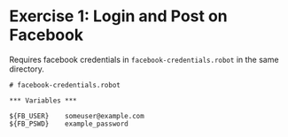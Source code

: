 # Exercise 1: Login and Post on Facebook

Requires facebook credentials in `facebook-credentials.robot` in the same directory.

```robotframework
# facebook-credentials.robot

*** Variables ***

${FB_USER}    someuser@example.com
${FB_PSWD}    example_password
```

